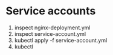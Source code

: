 # Service accounts

1. inspect nginx-deployment.yml
2. inspect service-account.yml 
3. kubectl apply -f service-account.yml
4. kubectl 